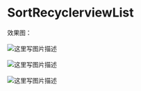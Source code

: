 # SortRecyclerviewList<br>

效果图：<br>
<br>
![这里写图片描述](https://github.com/xupeng92/SortRecyclerViewList/raw/master/img/img1.gif)<br>
<br>
![这里写图片描述](https://github.com/xupeng92/SortRecyclerViewList/raw/master/img/img2.gif)<br>
<br>
![这里写图片描述](https://github.com/xupeng92/SortRecyclerViewList/raw/master/img/img3.gif)<br>
<br>
